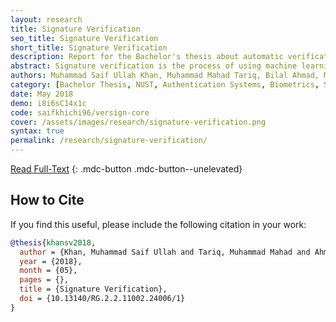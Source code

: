 ```yaml
---
layout: research
title: Signature Verification
seo_title: Signature Verification
short_title: Signature Verification
description: Report for the Bachelor's thesis about automatic verification of offline signatures, completed at NUST, Pakistan.
abstract: Signature verification is the process of using machine learning methods to validate the authenticity of an individual's signature. Signatures can be of one of the two types; on-line or off-line, and this project focuses on off-line signature verification. Aim of this project is to design an algorithm which can distinguish between genuine and forged signatures using writer independent features, and to develop a system using this algorithm which can be used to verify signatures on bank cheques. We intend to build a complete end-to-end hardware/software system which can be used to acquire signatures from bank cheques, perform signature verification, and display the results. For this purpose, various deep learning techniques were developed and tested on standard datasets for off-line signature verification, as well as on a dataset collected by ourselves.
authors: Muhammad Saif Ullah Khan, Muhammad Mahad Tariq, Bilal Ahmad, Muhammad Imran Malik
category: [Bachelor Thesis, NUST, Authentication Systems, Biometrics, Signatures]
date: May 2018
demo: i8i6sC14x1c
code: saifkhichi96/versign-core
cover: /assets/images/research/signature-verification.png
syntax: true
permalink: /research/signature-verification/
---
```


[Read Full-Text](https://www.researchgate.net/publication/339299291_Signature_Verification/)
{: .mdc-button .mdc-button--unelevated}

## How to Cite

If you find this useful, please include the following citation in your work:

```bibtex
@thesis{khansv2018,
  author = {Khan, Muhammad Saif Ullah and Tariq, Muhammad Mahad and Ahmad, Bilal},
  year = {2018},
  month = {05},
  pages = {},
  title = {Signature Verification},
  doi = {10.13140/RG.2.2.11002.24006/1}
}
```
